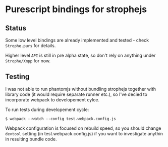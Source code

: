 # Purescript bindings for strophejs

## Status

Some low level bindings are already implemented and tested - check `Strophe.purs` for details.

Higher level `API` is still in pre alpha state, so don't rely on anything under `Strophe/Xmpp` for now.


## Testing

I was not able to run phantomjs without bundling strophejs together with library code (it would require separate runner etc.), so I've decied to incorporate webpack to developement cylce.

To run tests during developement cycle:

    $ webpack --watch --config test.webpack.config.js

Webpack configuration is focused on rebuild speed, so you should change `devtool` setting (in test.webpack.config.js) if you want to investigate anythin in resulting bundle code.
